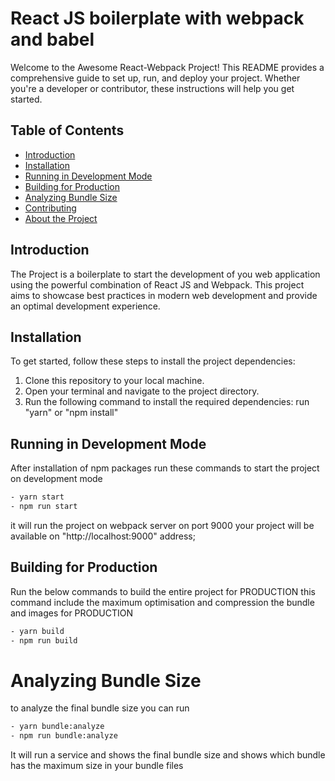 # React JS boilerplate with webpack and babel
Welcome to the Awesome React-Webpack Project! This README provides a comprehensive guide to set up, run, and deploy your project. Whether you're a developer or contributor, these instructions will help you get started.

## Table of Contents
- [Introduction](#introduction)
- [Installation](#installation)
- [Running in Development Mode](#running-in-development-mode)
- [Building for Production](#building-for-production)
- [Analyzing Bundle Size](#analyzing-bundle-size)
- [Contributing](#contributing)
- [About the Project](#about-the-project)

## Introduction
The Project is a boilerplate to start the development of you web application using the powerful combination of React JS and Webpack. This project aims to showcase best practices in modern web development and provide an optimal development experience.

## Installation
To get started, follow these steps to install the project dependencies:

1. Clone this repository to your local machine.
2. Open your terminal and navigate to the project directory.
3. Run the following command to install the required dependencies:
   run "yarn" or "npm install" 

## Running in Development Mode
After installation of npm packages run these commands to start the project on development mode
```bash
- yarn start
- npm run start
```
it will run the project on webpack server on port 9000
your project will be available on "http://localhost:9000" address;

## Building for Production
Run the below commands to build the entire project for PRODUCTION
this command include the maximum optimisation and compression the bundle and images for PRODUCTION
```bash
- yarn build
- npm run build
```

# Analyzing Bundle Size
to analyze the final bundle size you can run 
```bash
- yarn bundle:analyze
- npm run bundle:analyze
```
It will run a service and shows the final bundle size and shows which bundle has the maximum size in your bundle files

